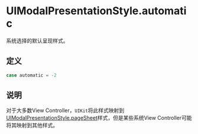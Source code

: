 # UIModalPresentationStyle.automatic

系统选择的默认呈现样式。

## 定义

```swift
case automatic = -2
```

## 说明

对于大多数View Controller，`UIKit`将此样式映射到[UIModalPresentationStyle.pageSheet](./pageSheet.md)样式，但是某些系统View Controller可能将其映射到其他样式。
